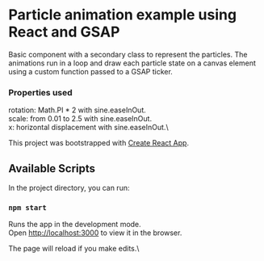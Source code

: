 # Particle animation example using React and GSAP

Basic component with a secondary class to represent the particles.
The animations run in a loop and draw each particle state on a canvas element using a custom function passed to a GSAP ticker.

### Properties used 
rotation: Math.PI * 2 with sine.easeInOut.\
scale: from 0.01 to 2.5 with sine.easeInOut.\
x: horizontal displacement with sine.easeInOut.\


This project was bootstrapped with [Create React App](https://github.com/facebook/create-react-app).

## Available Scripts

In the project directory, you can run:

### `npm start`

Runs the app in the development mode.\
Open [http://localhost:3000](http://localhost:3000) to view it in the browser.

The page will reload if you make edits.\
